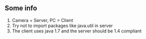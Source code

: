 ## Some info

1. Camera = Server, PC = Client
2. Try not to import packages like java.util in server
3. The client uses java 1.7 and the server should be 1.4 compliant
